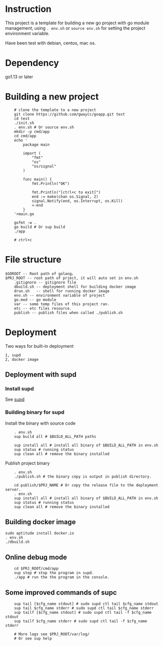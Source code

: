 
# Instruction

This project is a template for building a new go project with go module management, using `. env.sh` or `source env.sh` for setting the project environment variable.

Have been test with debian, centos, mac os.

# Dependency
go1.13 or later

# Building a new project
``` text
    # clone the template to a new project
    git clone https://github.com/gwaycc/goapp.git test
    cd test
    ./init.sh  
    . env.sh # Or source env.sh
    mkdir -p cmd/app
    cd cmd/app
    echo '
        package main
        
        import (
        	"fmt"
        	"os"
        	"os/signal"
        )
        
        func main() {
        	fmt.Println("OK")
        
        	fmt.Println("[ctrl+c to exit]")
        	end := make(chan os.Signal, 2)
        	signal.Notify(end, os.Interrupt, os.Kill)
        	<-end
        }
    '>main.go

    gofmt -w .
    go build # Or sup build
    ./app

    # ctrl+c
```
    
# File structure
``` text
$GOROOT -- Root path of golang。
$PRJ_ROOT -- root path of prject, it will auto set in env.sh
    .gitignore -- gitignore file
    dbuild.sh -- deployment shell for building docker image
    drun.sh   -- shell for running docker image 
    env.sh -- environment variable of project
    go.mod -- go module
    var -- some temp files of this project ran.
    etc -- etc files resource. 
    publish -- publish files when called ./publish.sh
```

# Deployment 

Two ways for built-in deployment
```
1, supd
2, docker image 
```

## Deployment with supd
### Install supd
See [supd](https://github.com/gwaycc/supd)

### Building binary for supd

Install the binary with source code
```shell
    . env.sh
    sup build all # $BUILD_ALL_PATH paths

    sup install all # install all binary of $BUILD_ALL_PATH in env.sh
    sup status # running status
    sup clean all # remove the binary installed
```

Publish project binary
```
    . env.sh
    ./publish.sh # the binary copy is output in publish directory.

    cd publish/$PRJ_NAME # Or copy the release file to the deployment server.
    . env.sh
    sup install all # install all binary of $BUILD_ALL_PATH in env.sh 
    sup status # running status
    sup clean all # remove the binary installed
```

## Building docker image
```shell
sudo aptitude install docker.io
. env.sh
./dbuild.sh
```

## Online debug mode
```shell
    cd $PRJ_ROOT/cmd/app
    sup stop # stop the program in supd.
    ./app # run the the program in the console.
```

## Some improved commands of supc
```text
    sup tail [$cfg_name stdout] # sudo supd ctl tail $cfg_name stdout
    sup tail $cfg_name stderr # sudo supd ctl tail $cfg_name stderr
    sup tailf [$cfg_name stdout] # sudo supd ctl tail -f $cfg_name stdout
    sup tailf $cfg_name stderr # sudo supd ctl tail -f $cfg_name stderr

    # More logs see $PRJ_ROOT/var/log/ 
    # Or see sup help
```
